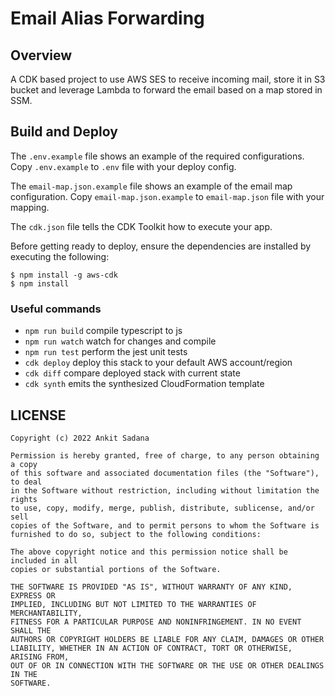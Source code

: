 # Email Alias Forwarding

## Overview

A CDK based project to use AWS SES to receive incoming mail, store it in S3 bucket and leverage Lambda to forward the email based on a map stored in SSM.

<!-- INSERT ARCHITECTURE DIAGRAM -->

## Build and Deploy

The `.env.example` file shows an example of the required configurations. Copy `.env.example` to `.env` file with your deploy config.

The `email-map.json.example` file shows an example of the email map configuration. Copy `email-map.json.example` to `email-map.json` file with your mapping.

The `cdk.json` file tells the CDK Toolkit how to execute your app.

Before getting ready to deploy, ensure the dependencies are installed by executing the following:

```
$ npm install -g aws-cdk
$ npm install
```

### Useful commands

* `npm run build`   compile typescript to js
* `npm run watch`   watch for changes and compile
* `npm run test`    perform the jest unit tests
* `cdk deploy`      deploy this stack to your default AWS account/region
* `cdk diff`        compare deployed stack with current state
* `cdk synth`       emits the synthesized CloudFormation template

## LICENSE

```
Copyright (c) 2022 Ankit Sadana

Permission is hereby granted, free of charge, to any person obtaining a copy
of this software and associated documentation files (the "Software"), to deal
in the Software without restriction, including without limitation the rights
to use, copy, modify, merge, publish, distribute, sublicense, and/or sell
copies of the Software, and to permit persons to whom the Software is
furnished to do so, subject to the following conditions:

The above copyright notice and this permission notice shall be included in all
copies or substantial portions of the Software.

THE SOFTWARE IS PROVIDED "AS IS", WITHOUT WARRANTY OF ANY KIND, EXPRESS OR
IMPLIED, INCLUDING BUT NOT LIMITED TO THE WARRANTIES OF MERCHANTABILITY,
FITNESS FOR A PARTICULAR PURPOSE AND NONINFRINGEMENT. IN NO EVENT SHALL THE
AUTHORS OR COPYRIGHT HOLDERS BE LIABLE FOR ANY CLAIM, DAMAGES OR OTHER
LIABILITY, WHETHER IN AN ACTION OF CONTRACT, TORT OR OTHERWISE, ARISING FROM,
OUT OF OR IN CONNECTION WITH THE SOFTWARE OR THE USE OR OTHER DEALINGS IN THE
SOFTWARE.
```
